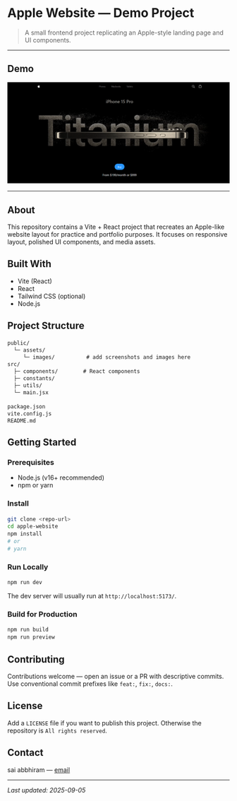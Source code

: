 # Apple Website — Demo Project

> A small frontend project replicating an Apple-style landing page and UI components.

---

## Demo

![Website UI Preview](/public/assets/images/screenshot.png)


---

## About

This repository contains a Vite + React project that recreates an Apple-like website layout for practice and portfolio purposes. It focuses on responsive layout, polished UI components, and media assets.

## Built With

* Vite (React)
* React
* Tailwind CSS (optional)
* Node.js

## Project Structure

```
public/
  └─ assets/
     └─ images/          # add screenshots and images here
src/
  ├─ components/        # React components
  ├─ constants/
  ├─ utils/
  └─ main.jsx

package.json
vite.config.js
README.md
```

## Getting Started

### Prerequisites

* Node.js (v16+ recommended)
* npm or yarn

### Install

```bash
git clone <repo-url>
cd apple-website
npm install
# or
# yarn
```

### Run Locally

```bash
npm run dev
```

The dev server will usually run at `http://localhost:5173/`.

### Build for Production

```bash
npm run build
npm run preview
```

## Contributing

Contributions welcome — open an issue or a PR with descriptive commits. Use conventional commit prefixes like `feat:`, `fix:`, `docs:`.

## License

Add a `LICENSE` file if you want to publish this project. Otherwise the repository is `All rights reserved`.

## Contact

sai abbhiram — [email](valupadasusaiabbhiram@gmail.com)

---

*Last updated: 2025-09-05*
